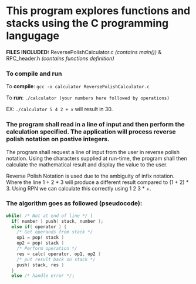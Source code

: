# This program explores functions and stacks using the C programming langugage

**FILES INCLUDED:** ReversePolishCalculator.c *(contains main())* & RPC_header.h *(contains functions definition)*

### To compile and run

To **compile**: ```gcc -o calculator ReversePolishCalculator.c```

To **run**: ```./calculator (your numbers here followed by operations) ```

EX: ```./calculator 5 4 2 + x``` will result in 30.

### The program shall read in a line of input and then perform the calculation specified. The application will process reverse polish notation on postive integers. 

The program shall request a line of input from the user in reverse polish notation. Using the characters supplied at run-time, the program shall then calculate the mathematical result and display the value to the user.

Reverse Polish Notation is used due to the ambiguity of infix notation. Where the line 1 + 2 * 3 will produce a different result compared to (1 + 2) * 3. Using RPN we can calculate this correctly using 1 2 3 * +.

### The algorithm goes as followed (pseudocode):

```c
while( /* Not at end of line */ )
  if( number ) push( stack, number );
  else if( operator ) {
    /* Get operands from stack */
    op1 = pop( stack )
    op2 = pop( stack )
    /* Perform operation */
    res = calc( operator, op1, op2 )
    /* put result back on stack */
    push( stack, res )
  }
  else /* handle error */;
  ```
